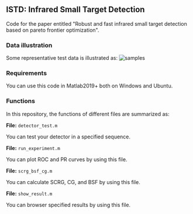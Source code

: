 ## ISTD: Infrared Small Target Detection

Code for the paper entitled "Robust and fast infrared small target detection based on pareto frontier optimization".

### Data illustration
Some representative test data is illustrated as:
![samples](https://user-images.githubusercontent.com/22311694/128696154-90731873-b368-4637-be2e-ac7cbb76b379.png)


### Requirements

You can use this code in Matlab2019+ both on Windows and Ubuntu.

### Functions
In this repository, the functions of different files are summarized as:

**File:** ```detector_test.m```

You can test your detector in a specified sequence.

**File:** ```run_experiment.m```

You can plot ROC and PR curves by using this file.

**File:** ```scrg_bsf_cg.m```

You can calculate SCRG, CG, and BSF by using this file.

**File:** ```show_result.m```

You can browser specified results by using this file.
